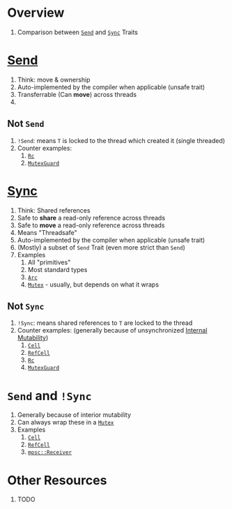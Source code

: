 # Overview
1. Comparison between [`Send`](TODO) and [`Sync`](TODO) Traits


# [Send](TODO)
1. Think: move & ownership
1. Auto-implemented by the compiler when applicable (unsafe trait)
1. Transferrable (Can **move**) across threads
1.

## Not `Send`
1. `!Send`: means `T` is locked to the thread which created it (single threaded)
1. Counter examples:
    1. [`Rc`](https://doc.rust-lang.org/std/rc/struct.Rc.html)
    1. [`MutexGuard`](https://doc.rust-lang.org/std/sync/struct.MutexGuard.html)


# [Sync](TODO)
1. Think: Shared references
1. Safe to **share** a read-only reference across threads
1. Safe to **move** a read-only reference across threads
1. Means "Threadsafe"
1. Auto-implemented by the compiler when applicable (unsafe trait)
1. (Mostly) a subset of `Send` Trait (even more strict than `Send`)
1. Examples
    1. All "primitives"
    1. Most standard types
    1. [`Arc`](https://doc.rust-lang.org/std/sync/struct.Arc.html)
    1. [`Mutex`](https://doc.rust-lang.org/std/sync/struct.Mutex.html) - usually, but depends on what it wraps

## Not `Sync`
1. `!Sync`: means shared references to `T` are locked to the thread
1. Counter examples: (generally because of unsynchronized [Internal Mutability](https://doc.rust-lang.org/reference/interior-mutability.html))
    1. [`Cell`](https://doc.rust-lang.org/std/cell/struct.Cell.html)
    1. [`RefCell`](https://doc.rust-lang.org/std/cell/struct.RefCell.html)
    1. [`Rc`](https://doc.rust-lang.org/std/rc/struct.Rc.html)
    1. [`MutexGuard`](https://doc.rust-lang.org/std/sync/struct.MutexGuard.html)


# `Send` and `!Sync`
1. Generally because of interior mutability
1. Can always wrap these in a [`Mutex`](https://doc.rust-lang.org/std/sync/struct.Mutex.html)
1. Examples
    1. [`Cell`](https://doc.rust-lang.org/std/cell/struct.Cell.html)
    1. [`RefCell`](https://doc.rust-lang.org/std/cell/struct.RefCell.html)
    1. [`mpsc::Receiver`](https://doc.rust-lang.org/std/sync/mpsc/struct.Receiver.html)


# Other Resources
1. TODO
